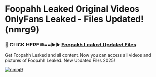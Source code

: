 # Foopahh Leaked Original Videos 0nlyFans Leaked - Files Updated! (nmrg9)

<h3>🔴 CLICK HERE 🌐==►► <a href="https://tinyurl.com/2jnfzry5" rel="nofollow">Foopahh Leaked Updated Files</a></h3>

Get Foopahh Leaked and all content. Now you can access all videos and pictures of Foopahh Leaked. New Updated Files 2025!

[![nmrg9](https://i.imgur.com/GyGTBgg.gif)](https://tinyurl.com/2jnfzry5)
